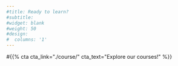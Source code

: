 ```yaml
---
#title: Ready to learn?
#subtitle:
#widget: blank
#weight: 50
#design:
#  columns: '1'
---
```


#{{% cta cta_link="./course/" cta_text="Explore our courses!" %}}
